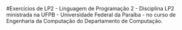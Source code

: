 #Exercícios de LP2 - Linguagem de Programação 2 -
Disciplina LP2 ministrada na UFPB - Universidade Federal da Paraíba - 
no curso de Engenharia da Computação do Departamento de Computação.
